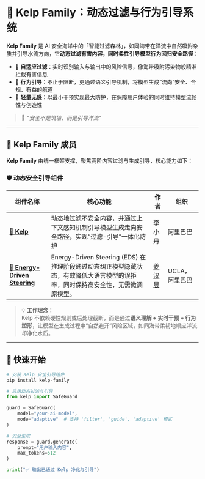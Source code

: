 # 🌿 Kelp Family：动态过滤与行为引导系统

**Kelp Family** 是 AI 安全海洋中的「智能过滤森林」，如同海带在洋流中自然吸附杂质并引导水流方向，它**动态过滤有害内容，同时柔性引导模型行为回归安全路径**：  
- 🌊 **自适应过滤**：实时识别输入与输出中的风险信号，像海带吸附污染物般精准拦截有害信息  
- 🧭 **行为引导**：不止于阻断，更通过语义引导机制，将模型生成“流向”安全、合规、有益的航道  
- 🌱 **轻量无感**：以最小干预实现最大防护，在保障用户体验的同时维持模型流畅性与创造性  

> 🌿 *"安全不是筑墙，而是引导洋流"*  

---

## 🌿 Kelp Family 成员

**Kelp Family** 由统一框架支撑，聚焦高阶内容过滤与生成引导，核心能力如下：

### 🛡️ 动态安全引导组件
| 组件名称 | 核心功能 | 作者 | 组织
|----------|----------|----------|----------|
| [**🌿 Kelp**](https://github.com/Alibaba-AAIG/Kelp) | 动态地过滤不安全内容，并通过上下文感知机制引导模型生成走向安全路径，实现“过滤-引导”一体化防护 | 李小丹 | 阿里巴巴
| [**🌿 Energy-Driven Steering**](https://github.com/ericjiang18/LLM_Safety_EBM_Steering)    | Energy-Driven Steering (EDS) 在推理阶段通过动态纠正模型隐藏状态，有效降低大语言模型的误拒率，同时保持高安全性，无需微调原模型。|[姜汉晨](https://ericjiang18.github.io/) | UCLA，阿里巴巴 |

> 💡 **工作理念**：  
> Kelp 不依赖硬性规则或后处理截断，而是通过**语义理解 + 实时干预 + 行为塑形**，让模型在生成过程中“自然避开”风险区域，如同海带柔韧地顺应洋流却净化水质。

---

## 🚀 快速开始

```python
# 安装 Kelp 安全引导组件
pip install kelp-family

# 启用动态过滤与引导
from kelp import SafeGuard

guard = SafeGuard(
    model="your-ai-model",
    mode="adaptive"  # 支持 'filter', 'guide', 'adaptive' 模式
)

# 安全生成
response = guard.generate(
    prompt="用户输入内容",
    max_tokens=512
)

print("✅ 输出已通过 Kelp 净化与引导")
